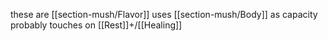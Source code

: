 these are [[section-mush/Flavor]]
uses [[section-mush/Body]] as capacity
probably touches on [[Rest]]+/[[Healing]]
